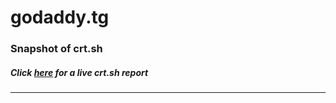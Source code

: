 # godaddy.tg
### Snapshot of crt.sh
##### Click [here](https://crt.sh/?q=FB34A14141325A5E9632430D4C395FF790B6D149A2150800E017919D7702E397) for a live crt.sh report

---
